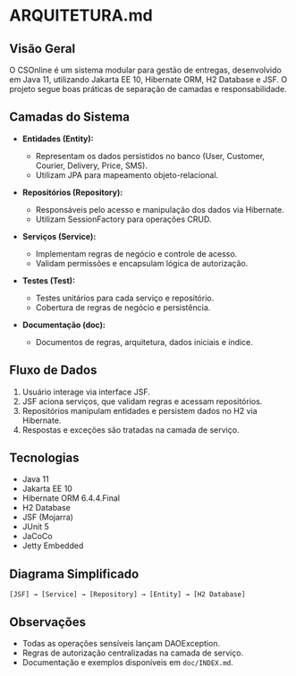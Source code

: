 # ARQUITETURA.md

## Visão Geral
O CSOnline é um sistema modular para gestão de entregas, desenvolvido em Java 11, utilizando Jakarta EE 10, Hibernate ORM, H2 Database e JSF. O projeto segue boas práticas de separação de camadas e responsabilidade.

## Camadas do Sistema

- **Entidades (Entity):**
  - Representam os dados persistidos no banco (User, Customer, Courier, Delivery, Price, SMS).
  - Utilizam JPA para mapeamento objeto-relacional.

- **Repositórios (Repository):**
  - Responsáveis pelo acesso e manipulação dos dados via Hibernate.
  - Utilizam SessionFactory para operações CRUD.

- **Serviços (Service):**
  - Implementam regras de negócio e controle de acesso.
  - Validam permissões e encapsulam lógica de autorização.

- **Testes (Test):**
  - Testes unitários para cada serviço e repositório.
  - Cobertura de regras de negócio e persistência.

- **Documentação (doc):**
  - Documentos de regras, arquitetura, dados iniciais e índice.

## Fluxo de Dados
1. Usuário interage via interface JSF.
2. JSF aciona serviços, que validam regras e acessam repositórios.
3. Repositórios manipulam entidades e persistem dados no H2 via Hibernate.
4. Respostas e exceções são tratadas na camada de serviço.

## Tecnologias
- Java 11
- Jakarta EE 10
- Hibernate ORM 6.4.4.Final
- H2 Database
- JSF (Mojarra)
- JUnit 5
- JaCoCo
- Jetty Embedded

## Diagrama Simplificado

```
[JSF] → [Service] → [Repository] → [Entity] → [H2 Database]
```

## Observações
- Todas as operações sensíveis lançam DAOException.
- Regras de autorização centralizadas na camada de serviço.
- Documentação e exemplos disponíveis em `doc/INDEX.md`.
